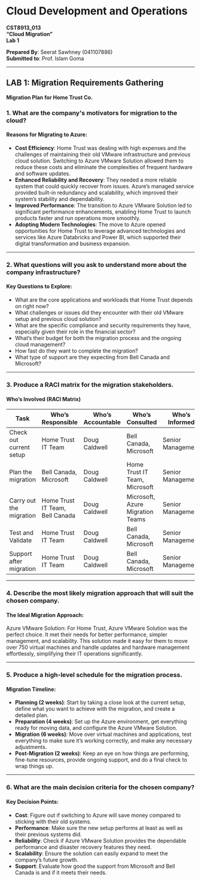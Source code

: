 # Cloud Development and Operations

**CST8913_013**  
**“Cloud Migration”**  
**Lab 1**

**Prepared By**: Seerat Sawhney (041107886)  
**Submitted to**: Prof. Islam Goma

---

## LAB 1: Migration Requirements Gathering  
**Migration Plan for Home Trust Co.**

### 1. What are the company's motivators for migration to the cloud?

#### Reasons for Migrating to Azure:
- **Cost Efficiency**: Home Trust was dealing with high expenses and the challenges of maintaining their old VMware infrastructure and previous cloud solution. Switching to Azure VMware Solution allowed them to reduce these costs and eliminate the complexities of frequent hardware and software updates.
- **Enhanced Reliability and Recovery**: They needed a more reliable system that could quickly recover from issues. Azure’s managed service provided built-in redundancy and scalability, which improved their system’s stability and dependability.
- **Improved Performance**: The transition to Azure VMware Solution led to significant performance enhancements, enabling Home Trust to launch products faster and run operations more smoothly.
- **Adopting Modern Technologies**: The move to Azure opened opportunities for Home Trust to leverage advanced technologies and services like Azure Databricks and Power BI, which supported their digital transformation and business expansion.

---

### 2. What questions will you ask to understand more about the company infrastructure?

#### Key Questions to Explore:
- What are the core applications and workloads that Home Trust depends on right now?
- What challenges or issues did they encounter with their old VMware setup and previous cloud solution?
- What are the specific compliance and security requirements they have, especially given their role in the financial sector?
- What’s their budget for both the migration process and the ongoing cloud management?
- How fast do they want to complete the migration?
- What type of support are they expecting from Bell Canada and Microsoft?

---

### 3. Produce a RACI matrix for the migration stakeholders.

#### Who’s Involved (RACI Matrix)

| Task               | Who’s Responsible   | Who’s Accountable | Who’s Consulted     | Who’s Informed        |
|--------------------|---------------------|-------------------|---------------------|-----------------------|
| Check out current setup | Home Trust IT Team | Doug Caldwell      | Bell Canada, Microsoft | Senior Management      |
| Plan the migration     | Bell Canada, Microsoft | Doug Caldwell      | Home Trust IT Team, Microsoft | Senior Management      |
| Carry out the migration | Home Trust IT Team, Bell Canada | Doug Caldwell      | Microsoft, Azure Migration Teams | Senior Management      |
| Test and Validate       | Home Trust IT Team | Doug Caldwell      | Bell Canada, Microsoft | Senior Management      |
| Support after migration | Home Trust IT Team | Doug Caldwell      | Bell Canada, Microsoft | Senior Management      |

---

### 4. Describe the most likely migration approach that will suit the chosen company.

#### The Ideal Migration Approach:
Azure VMware Solution: For Home Trust, Azure VMware Solution was the perfect choice. It met their needs for better performance, simpler management, and scalability. This solution made it easy for them to move over 750 virtual machines and handle updates and hardware management effortlessly, simplifying their IT operations significantly.

---

### 5. Produce a high-level schedule for the migration process.

#### Migration Timeline:
- **Planning (2 weeks)**: Start by taking a close look at the current setup, define what you want to achieve with the migration, and create a detailed plan.
- **Preparation (4 weeks)**: Set up the Azure environment, get everything ready for moving data, and configure the Azure VMware Solution.
- **Migration (6 weeks)**: Move over virtual machines and applications, test everything to make sure it’s working correctly, and make any necessary adjustments.
- **Post-Migration (2 weeks)**: Keep an eye on how things are performing, fine-tune resources, provide ongoing support, and do a final check to wrap things up.

---

### 6. What are the main decision criteria for the chosen company?

#### Key Decision Points:
- **Cost**: Figure out if switching to Azure will save money compared to sticking with their old systems.
- **Performance**: Make sure the new setup performs at least as well as their previous systems did.
- **Reliability**: Check if Azure VMware Solution provides the dependable performance and disaster recovery features they need.
- **Scalability**: Ensure the solution can easily expand to meet the company’s future growth.
- **Support**: Evaluate how good the support from Microsoft and Bell Canada is and if it meets their needs.
